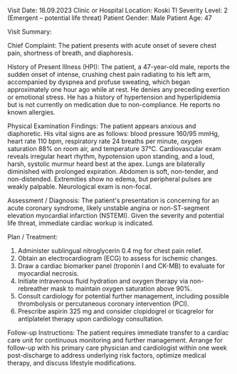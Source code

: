 Visit Date: 18.09.2023
Clinic or Hospital Location: Koski Tl
Severity Level: 2 (Emergent – potential life threat)
Patient Gender: Male
Patient Age: 47

Visit Summary:

Chief Complaint: The patient presents with acute onset of severe chest pain, shortness of breath, and diaphoresis.

History of Present Illness (HPI): The patient, a 47-year-old male, reports the sudden onset of intense, crushing chest pain radiating to his left arm, accompanied by dyspnea and profuse sweating, which began approximately one hour ago while at rest. He denies any preceding exertion or emotional stress. He has a history of hypertension and hyperlipidemia but is not currently on medication due to non-compliance. He reports no known allergies.

Physical Examination Findings: The patient appears anxious and diaphoretic. His vital signs are as follows: blood pressure 160/95 mmHg, heart rate 110 bpm, respiratory rate 24 breaths per minute, oxygen saturation 88% on room air, and temperature 37°C. Cardiovascular exam reveals irregular heart rhythm, hypotension upon standing, and a loud, harsh, systolic murmur heard best at the apex. Lungs are bilaterally diminished with prolonged expiration. Abdomen is soft, non-tender, and non-distended. Extremities show no edema, but peripheral pulses are weakly palpable. Neurological exam is non-focal.

Assessment / Diagnosis: The patient's presentation is concerning for an acute coronary syndrome, likely unstable angina or non-ST-segment elevation myocardial infarction (NSTEMI). Given the severity and potential life threat, immediate cardiac workup is indicated.

Plan / Treatment:
1. Administer sublingual nitroglycerin 0.4 mg for chest pain relief.
2. Obtain an electrocardiogram (ECG) to assess for ischemic changes.
3. Draw a cardiac biomarker panel (troponin I and CK-MB) to evaluate for myocardial necrosis.
4. Initiate intravenous fluid hydration and oxygen therapy via non-rebreather mask to maintain oxygen saturation above 90%.
5. Consult cardiology for potential further management, including possible thrombolysis or percutaneous coronary intervention (PCI).
6. Prescribe aspirin 325 mg and consider clopidogrel or ticagrelor for antiplatelet therapy upon cardiology consultation.

Follow-up Instructions: The patient requires immediate transfer to a cardiac care unit for continuous monitoring and further management. Arrange for follow-up with his primary care physician and cardiologist within one week post-discharge to address underlying risk factors, optimize medical therapy, and discuss lifestyle modifications.